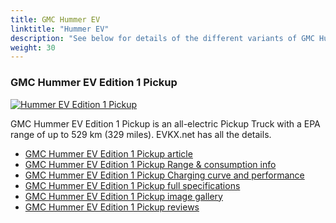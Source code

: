 ```yaml
---
title: GMC Hummer EV
linktitle: "Hummer EV"
description: "See below for details of the different variants of GMC Hummer EV"
weight: 30
---
```

### GMC Hummer EV Edition 1 Pickup

<a href="hummer_ev_edition_1_pickup/"><img src="https://media.evkx.net/multimedia/models/gmc/hummer_ev/hummer_ev_edition_1_pickup/main_1_st.jpg" class="img-fluid" alt="Hummer EV Edition 1 Pickup" ></a>

GMC Hummer EV Edition 1 Pickup is an all-electric Pickup Truck with a EPA range of up to 529 km (329 miles). EVKX.net has all the details. 

- [GMC Hummer EV Edition 1 Pickup article](hummer_ev_edition_1_pickup/)
- [GMC Hummer EV Edition 1 Pickup Range & consumption info](hummer_ev_edition_1_pickup/rangeandconsumption)
- [GMC Hummer EV Edition 1 Pickup Charging curve and performance](hummer_ev_edition_1_pickup/chargingcurve)
- [GMC Hummer EV Edition 1 Pickup full specifications](hummer_ev_edition_1_pickup/specifications)
- [GMC Hummer EV Edition 1 Pickup image gallery](hummer_ev_edition_1_pickup/gallery)
- [GMC Hummer EV Edition 1 Pickup reviews](hummer_ev_edition_1_pickup/reviews)

